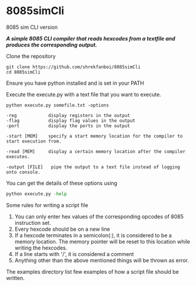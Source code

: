 # 8085simCli
8085 sim CLI version

***A simple 8085 CLI compiler that reads hexcodes from a textfile and produces the corresponding output.***



Clone the repository 


``` 
git clone https://github.com/shrekfanboi/8085simCli
cd 8085simCli
```

Ensure you have python installed and is set in your PATH

Execute the execute.py with a text file that you want to execute.

```
python execute.py somefile.txt -options

-reg            display registers in the output
-flag           display flag values in the output
-port           display the ports in the output

-start [MEM]    specify a start memory location for the compiler to start execution from.

-read [MEM]     display a certain memory location after the compiler executes.

-output [FILE]   pipe the output to a text file instead of logging onto console.

```

You can get the details of these options using

```python
python execute.py -help
```


Some rules for writing a script file

1. You can only enter hex values of the corresponding opcodes of 8085 instruction set.
2. Every hexcode should be on a new line
3. If a hexcode terminates in a semicolon(:), it is considered to be a memory location. The memory pointer will be reset to this location while writing the hexcodes.
4. If a line starts with '/', it is considered a comment
5. Anything other than the above mentioned things will be thrown as error.


The examples directory list few examples of how a script file should be written.
